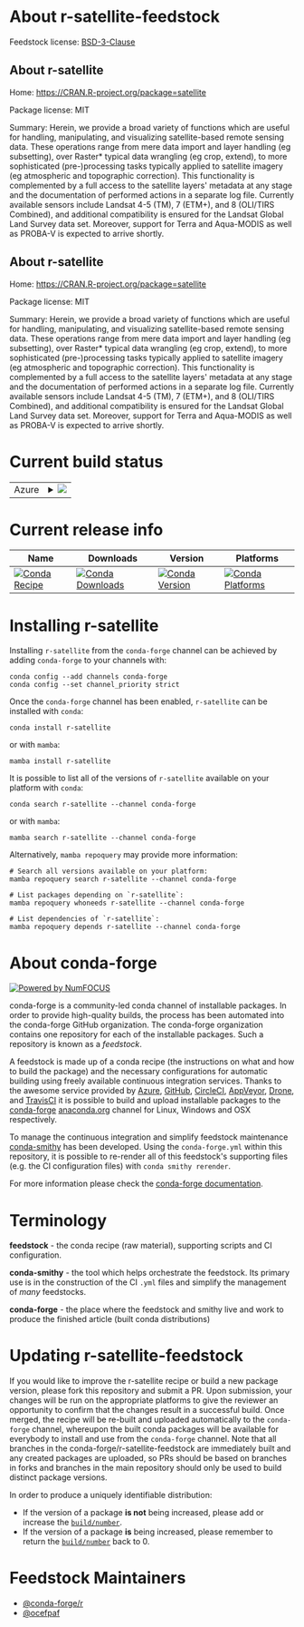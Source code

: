 About r-satellite-feedstock
===========================

Feedstock license: [BSD-3-Clause](https://github.com/conda-forge/r-satellite-feedstock/blob/main/LICENSE.txt)


About r-satellite
-----------------

Home: https://CRAN.R-project.org/package=satellite

Package license: MIT

Summary: Herein, we provide a broad variety of functions which are useful for handling, manipulating, and visualizing satellite-based remote sensing  data. These operations range from mere data import and layer handling (eg  subsetting), over Raster* typical data wrangling (eg crop, extend), to more  sophisticated (pre-)processing tasks typically applied to satellite imagery  (eg atmospheric and topographic correction). This functionality is  complemented by a full access to the satellite layers' metadata at any  stage and the documentation of performed actions in a separate log file.  Currently available sensors include Landsat 4-5 (TM), 7 (ETM+), and 8  (OLI/TIRS Combined), and additional compatibility is ensured for the Landsat  Global Land Survey data set. Moreover, support for Terra and Aqua-MODIS as  well as PROBA-V is expected to arrive shortly.

About r-satellite
-----------------

Home: https://CRAN.R-project.org/package=satellite

Package license: MIT

Summary: Herein, we provide a broad variety of functions which are useful for handling, manipulating, and visualizing satellite-based remote sensing  data. These operations range from mere data import and layer handling (eg  subsetting), over Raster* typical data wrangling (eg crop, extend), to more  sophisticated (pre-)processing tasks typically applied to satellite imagery  (eg atmospheric and topographic correction). This functionality is  complemented by a full access to the satellite layers' metadata at any  stage and the documentation of performed actions in a separate log file.  Currently available sensors include Landsat 4-5 (TM), 7 (ETM+), and 8  (OLI/TIRS Combined), and additional compatibility is ensured for the Landsat  Global Land Survey data set. Moreover, support for Terra and Aqua-MODIS as  well as PROBA-V is expected to arrive shortly.

Current build status
====================


<table>
    
  <tr>
    <td>Azure</td>
    <td>
      <details>
        <summary>
          <a href="https://dev.azure.com/conda-forge/feedstock-builds/_build/latest?definitionId=1586&branchName=main">
            <img src="https://dev.azure.com/conda-forge/feedstock-builds/_apis/build/status/r-satellite-feedstock?branchName=main">
          </a>
        </summary>
        <table>
          <thead><tr><th>Variant</th><th>Status</th></tr></thead>
          <tbody><tr>
              <td>linux_64_r_base4.4</td>
              <td>
                <a href="https://dev.azure.com/conda-forge/feedstock-builds/_build/latest?definitionId=1586&branchName=main">
                  <img src="https://dev.azure.com/conda-forge/feedstock-builds/_apis/build/status/r-satellite-feedstock?branchName=main&jobName=linux&configuration=linux%20linux_64_r_base4.4" alt="variant">
                </a>
              </td>
            </tr><tr>
              <td>linux_64_r_base4.5</td>
              <td>
                <a href="https://dev.azure.com/conda-forge/feedstock-builds/_build/latest?definitionId=1586&branchName=main">
                  <img src="https://dev.azure.com/conda-forge/feedstock-builds/_apis/build/status/r-satellite-feedstock?branchName=main&jobName=linux&configuration=linux%20linux_64_r_base4.5" alt="variant">
                </a>
              </td>
            </tr><tr>
              <td>osx_64_r_base4.4</td>
              <td>
                <a href="https://dev.azure.com/conda-forge/feedstock-builds/_build/latest?definitionId=1586&branchName=main">
                  <img src="https://dev.azure.com/conda-forge/feedstock-builds/_apis/build/status/r-satellite-feedstock?branchName=main&jobName=osx&configuration=osx%20osx_64_r_base4.4" alt="variant">
                </a>
              </td>
            </tr><tr>
              <td>osx_64_r_base4.5</td>
              <td>
                <a href="https://dev.azure.com/conda-forge/feedstock-builds/_build/latest?definitionId=1586&branchName=main">
                  <img src="https://dev.azure.com/conda-forge/feedstock-builds/_apis/build/status/r-satellite-feedstock?branchName=main&jobName=osx&configuration=osx%20osx_64_r_base4.5" alt="variant">
                </a>
              </td>
            </tr><tr>
              <td>osx_arm64_r_base4.4</td>
              <td>
                <a href="https://dev.azure.com/conda-forge/feedstock-builds/_build/latest?definitionId=1586&branchName=main">
                  <img src="https://dev.azure.com/conda-forge/feedstock-builds/_apis/build/status/r-satellite-feedstock?branchName=main&jobName=osx&configuration=osx%20osx_arm64_r_base4.4" alt="variant">
                </a>
              </td>
            </tr><tr>
              <td>osx_arm64_r_base4.5</td>
              <td>
                <a href="https://dev.azure.com/conda-forge/feedstock-builds/_build/latest?definitionId=1586&branchName=main">
                  <img src="https://dev.azure.com/conda-forge/feedstock-builds/_apis/build/status/r-satellite-feedstock?branchName=main&jobName=osx&configuration=osx%20osx_arm64_r_base4.5" alt="variant">
                </a>
              </td>
            </tr>
          </tbody>
        </table>
      </details>
    </td>
  </tr>
</table>

Current release info
====================

| Name | Downloads | Version | Platforms |
| --- | --- | --- | --- |
| [![Conda Recipe](https://img.shields.io/badge/recipe-r--satellite-green.svg)](https://anaconda.org/conda-forge/r-satellite) | [![Conda Downloads](https://img.shields.io/conda/dn/conda-forge/r-satellite.svg)](https://anaconda.org/conda-forge/r-satellite) | [![Conda Version](https://img.shields.io/conda/vn/conda-forge/r-satellite.svg)](https://anaconda.org/conda-forge/r-satellite) | [![Conda Platforms](https://img.shields.io/conda/pn/conda-forge/r-satellite.svg)](https://anaconda.org/conda-forge/r-satellite) |

Installing r-satellite
======================

Installing `r-satellite` from the `conda-forge` channel can be achieved by adding `conda-forge` to your channels with:

```
conda config --add channels conda-forge
conda config --set channel_priority strict
```

Once the `conda-forge` channel has been enabled, `r-satellite` can be installed with `conda`:

```
conda install r-satellite
```

or with `mamba`:

```
mamba install r-satellite
```

It is possible to list all of the versions of `r-satellite` available on your platform with `conda`:

```
conda search r-satellite --channel conda-forge
```

or with `mamba`:

```
mamba search r-satellite --channel conda-forge
```

Alternatively, `mamba repoquery` may provide more information:

```
# Search all versions available on your platform:
mamba repoquery search r-satellite --channel conda-forge

# List packages depending on `r-satellite`:
mamba repoquery whoneeds r-satellite --channel conda-forge

# List dependencies of `r-satellite`:
mamba repoquery depends r-satellite --channel conda-forge
```


About conda-forge
=================

[![Powered by
NumFOCUS](https://img.shields.io/badge/powered%20by-NumFOCUS-orange.svg?style=flat&colorA=E1523D&colorB=007D8A)](https://numfocus.org)

conda-forge is a community-led conda channel of installable packages.
In order to provide high-quality builds, the process has been automated into the
conda-forge GitHub organization. The conda-forge organization contains one repository
for each of the installable packages. Such a repository is known as a *feedstock*.

A feedstock is made up of a conda recipe (the instructions on what and how to build
the package) and the necessary configurations for automatic building using freely
available continuous integration services. Thanks to the awesome service provided by
[Azure](https://azure.microsoft.com/en-us/services/devops/), [GitHub](https://github.com/),
[CircleCI](https://circleci.com/), [AppVeyor](https://www.appveyor.com/),
[Drone](https://cloud.drone.io/welcome), and [TravisCI](https://travis-ci.com/)
it is possible to build and upload installable packages to the
[conda-forge](https://anaconda.org/conda-forge) [anaconda.org](https://anaconda.org/)
channel for Linux, Windows and OSX respectively.

To manage the continuous integration and simplify feedstock maintenance
[conda-smithy](https://github.com/conda-forge/conda-smithy) has been developed.
Using the ``conda-forge.yml`` within this repository, it is possible to re-render all of
this feedstock's supporting files (e.g. the CI configuration files) with ``conda smithy rerender``.

For more information please check the [conda-forge documentation](https://conda-forge.org/docs/).

Terminology
===========

**feedstock** - the conda recipe (raw material), supporting scripts and CI configuration.

**conda-smithy** - the tool which helps orchestrate the feedstock.
                   Its primary use is in the construction of the CI ``.yml`` files
                   and simplify the management of *many* feedstocks.

**conda-forge** - the place where the feedstock and smithy live and work to
                  produce the finished article (built conda distributions)


Updating r-satellite-feedstock
==============================

If you would like to improve the r-satellite recipe or build a new
package version, please fork this repository and submit a PR. Upon submission,
your changes will be run on the appropriate platforms to give the reviewer an
opportunity to confirm that the changes result in a successful build. Once
merged, the recipe will be re-built and uploaded automatically to the
`conda-forge` channel, whereupon the built conda packages will be available for
everybody to install and use from the `conda-forge` channel.
Note that all branches in the conda-forge/r-satellite-feedstock are
immediately built and any created packages are uploaded, so PRs should be based
on branches in forks and branches in the main repository should only be used to
build distinct package versions.

In order to produce a uniquely identifiable distribution:
 * If the version of a package **is not** being increased, please add or increase
   the [``build/number``](https://docs.conda.io/projects/conda-build/en/latest/resources/define-metadata.html#build-number-and-string).
 * If the version of a package **is** being increased, please remember to return
   the [``build/number``](https://docs.conda.io/projects/conda-build/en/latest/resources/define-metadata.html#build-number-and-string)
   back to 0.

Feedstock Maintainers
=====================

* [@conda-forge/r](https://github.com/orgs/conda-forge/teams/r/)
* [@ocefpaf](https://github.com/ocefpaf/)

